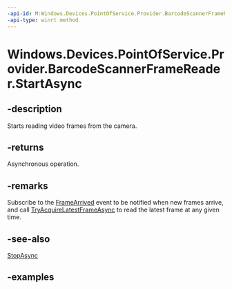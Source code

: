 ```yaml
---
-api-id: M:Windows.Devices.PointOfService.Provider.BarcodeScannerFrameReader.StartAsync
-api-type: winrt method
---
```


<!-- Method syntax.
public IAsyncOperation<bool> BarcodeScannerFrameReader.StartAsync()
-->

# Windows.Devices.PointOfService.Provider.BarcodeScannerFrameReader.StartAsync

## -description
Starts reading video frames from the camera.

## -returns
Asynchronous operation.

## -remarks
Subscribe to the [FrameArrived](barcodescannerframereader_framearrived.md) event to be notified when new frames arrive, and call [TryAcquireLatestFrameAsync](barcodescannerframereader_tryacquirelatestframeasync_555563326.md) to read the latest frame at any given time.

## -see-also
[StopAsync](barcodescannerframereader_stopasync_1648475005.md)

## -examples

